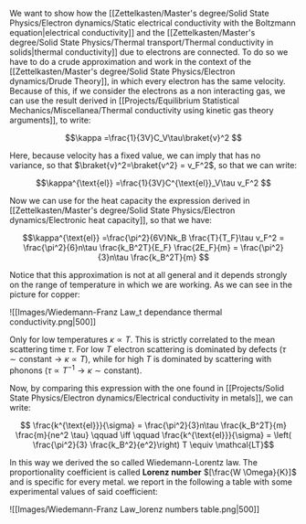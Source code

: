 We want to show how the [[Zettelkasten/Master's degree/Solid State Physics/Electron dynamics/Static electrical conductivity with the Boltzmann equation|electrical conductivity]] and the [[Zettelkasten/Master's degree/Solid State Physics/Thermal transport/Thermal conductivity in solids|thermal conductivity]] due to electrons are connected. To do so we have to do a crude approximation and work in the context of the [[Zettelkasten/Master's degree/Solid State Physics/Electron dynamics/Drude Theory]], in which every electron has the same velocity. Because of this, if we consider the electrons as a non interacting gas, we can use the result derived in [[Projects/Equilibrium Statistical Mechanics/Miscellanea/Thermal conductivity using kinetic gas theory arguments]], to write:

$$\kappa =\frac{1}{3V}C_V\tau\braket{v}^2 $$

Here, because velocity has a fixed value, we can imply that has no variance, so that $\braket{v}^2=\braket{v^2} = v_F^2$, so that we can write:

$$\kappa^{\text{el}} =\frac{1}{3V}C^{\text{el}}_V\tau v_F^2 $$

Now we can use for the heat capacity the expression derived in [[Zettelkasten/Master's degree/Solid State Physics/Electron dynamics/Electronic heat capacity]], so that we have:

$$\kappa^{\text{el}} =\frac{\pi^2}{6V}Nk_B \frac{T}{T_F}\tau v_F^2 = \frac{\pi^2}{6}n\tau \frac{k_B^2T}{E_F} \frac{2E_F}{m} = \frac{\pi^2}{3}n\tau \frac{k_B^2T}{m} $$

Notice that this approximation is not at all general and it depends strongly on the range of temperature in which we are working. As we can see in the picture for copper:

![[Images/Wiedemann-Franz Law_t dependance thermal conductivity.png|500]]

Only for low temperatures $\kappa \propto T$. This is strictly correlated to the mean scattering time $\tau$. For low $T$ electron scattering is dominated by defects  $(\tau \sim \text{constant} \to \kappa \propto T)$, while for high $T$ is dominated by scattering with phonons $(\tau \propto T^{-1} \to \kappa \sim \text{constant} )$.


Now, by comparing this expression with the one found in [[Projects/Solid State Physics/Electron dynamics/Electrical conductivity in metals]], we can write:

$$ \frac{k^{\text{el}}}{\sigma} = \frac{\pi^2}{3}n\tau \frac{k_B^2T}{m} \frac{m}{ne^2 \tau}  \qquad \iff \qquad \frac{k^{\text{el}}}{\sigma} = \left(  \frac{\pi^2}{3} \frac{k_B^2}{e^2}\right) T \equiv \mathcal{LT}$$

In this way we derived the so called Wiedemann-Lorentz law.
The proportionality coefficient is called **Lorenz number** $[\frac{W \Omega}{K}]$ and is specific for every metal. we report in the following a table with some experimental values of said coefficient:

![[Images/Wiedemann-Franz Law_lorenz numbers table.png|500]]
